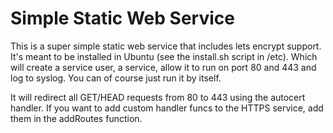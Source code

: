 # Simple Static Web Service
This is a super simple static web service that includes lets encrypt support. It's meant to be installed in Ubuntu (see the install.sh script in /etc). 
Which will create a service user, a service, allow it to run on port 80 and 443 and log to syslog. You can of course just run it by itself. 

It will redirect all GET/HEAD requests from 80 to 443 using the autocert handler. If you want to add custom handler funcs to the HTTPS service, 
add them in the addRoutes function.